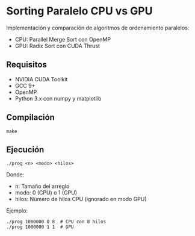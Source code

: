 # Sorting Paralelo CPU vs GPU

Implementación y comparación de algoritmos de ordenamiento paralelos:

- CPU: Parallel Merge Sort con OpenMP
- GPU: Radix Sort con CUDA Thrust

## Requisitos

- NVIDIA CUDA Toolkit
- GCC 9+
- OpenMP
- Python 3.x con numpy y matplotlib

## Compilación

    make

## Ejecución

    ./prog <n> <modo> <hilos>

Donde:

- n: Tamaño del arreglo
- modo: 0 (CPU) o 1 (GPU)
- hilos: Número de hilos CPU (ignorado en modo GPU)

Ejemplo:

    ./prog 1000000 0 8  # CPU con 8 hilos
    ./prog 1000000 1 1  # GPU
